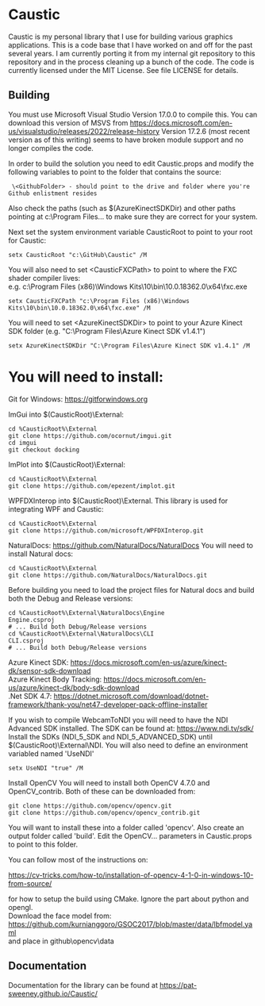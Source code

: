 # Caustic
Caustic is my personal library that I use for building various graphics applications. 
This is a code base that I have worked on and off for the past several 
years. I am currently porting it from my internal git repository to this 
repository and in the process cleaning up a bunch of the code. 
The code is currently licensed under the MIT License. See file LICENSE for details.

## Building
You must use Microsoft Visual Studio Version 17.0.0 to compile this.
You can download this version of MSVS from https://docs.microsoft.com/en-us/visualstudio/releases/2022/release-history
Version 17.2.6 (most recent version as of this writing) seems to have broken module support and no longer compiles the code.

In order to build the solution you need to edit Caustic.props and modify the following variables to point to the folder that contains the source:
```
 \<GithubFolder> - should point to the drive and folder where you're Github enlistment resides
```
Also check the paths (such as $(AzureKinectSDKDir) and other paths pointing at c:\Program Files\... to make sure they are correct
for your system.
 
Next set the system environment variable CausticRoot to point to your root for Caustic:
```
setx CausticRoot "c:\GitHub\Caustic" /M
```
  
You will also need to set \<CausticFXCPath> to point to where the FXC shader compiler lives:  
                 e.g. c:\Program Files (x86)\Windows Kits\10\bin\10.0.18362.0\x64\fxc.exe  
```
setx CausticFXCPath "c:\Program Files (x86)\Windows Kits\10\bin\10.0.18362.0\x64\fxc.exe" /M
```
  
You will need to set \<AzureKinectSDKDir> to point to your Azure Kinect SDK folder (e.g. "C:\Program Files\Azure Kinect SDK v1.4.1")  
```
setx AzureKinectSDKDir "C:\Program Files\Azure Kinect SDK v1.4.1" /M
```

You will need to install:
=========================
Git for Windows: https://gitforwindows.org
    
ImGui into $(CausticRoot)\External:
```
cd %CausticRoot%\External
git clone https://github.com/ocornut/imgui.git
cd imgui
git checkout docking
```

ImPlot into $(CausticRoot)\External:
```
cd %CausticRoot%\External
git clone https://github.com/epezent/implot.git
```

WPFDXInterop into $(CausticRoot)\External. This library is used for integrating WPF and Caustic:
```
cd %CausticRoot%\External
git clone https://github.com/microsoft/WPFDXInterop.git
```

NaturalDocs: https://github.com/NaturalDocs/NaturalDocs
You will need to install Natural docs:
```
cd %CausticRoot%\External
git clone https://github.com/NaturalDocs/NaturalDocs.git
```
Before building you need to load the project files for Natural docs and build both the Debug and Release versions:
```
cd %CausticRoot%\External\NaturalDocs\Engine
Engine.csproj
# ... Build both Debug/Release versions
cd %CausticRoot%\External\NaturalDocs\CLI
CLI.csproj
# ... Build both Debug/Release versions
```
Azure Kinect SDK: https://docs.microsoft.com/en-us/azure/kinect-dk/sensor-sdk-download  
Azure Kinect Body Tracking: https://docs.microsoft.com/en-us/azure/kinect-dk/body-sdk-download  
.Net SDK 4.7: https://dotnet.microsoft.com/download/dotnet-framework/thank-you/net47-developer-pack-offline-installer

If you wish to compile WebcamToNDI you will need to have the NDI Advanced SDK installed.
The SDK can be found at:
https://www.ndi.tv/sdk/
Install the SDKs (NDI_5_SDK and NDI_5_ADVANCED_SDK) until $(CausticRoot)\External\NDI.
You will also need to define an environment variabled named 'UseNDI'
```
setx UseNDI "true" /M
```

Install OpenCV
You will need to install both OpenCV 4.7.0 and OpenCV_contrib. Both of these can be downloaded from:
```
git clone https://github.com/opencv/opencv.git
git clone https://github.com/opencv/opencv_contrib.git
```
You will want to install these into a folder called 'opencv'. Also create an output folder called 'build'.
Edit the OpenCV... parameters in Caustic.props to point to this folder.

You can follow most of the instructions on:

https://cv-tricks.com/how-to/installation-of-opencv-4-1-0-in-windows-10-from-source/

for how to setup the build using CMake. Ignore the part about python and opengl.
<br>
Download the face model from:<br>
https://github.com/kurnianggoro/GSOC2017/blob/master/data/lbfmodel.yaml
<br>
and place in github\opencv\data

## Documentation
Documentation for the library can be found at https://pat-sweeney.github.io/Caustic/
